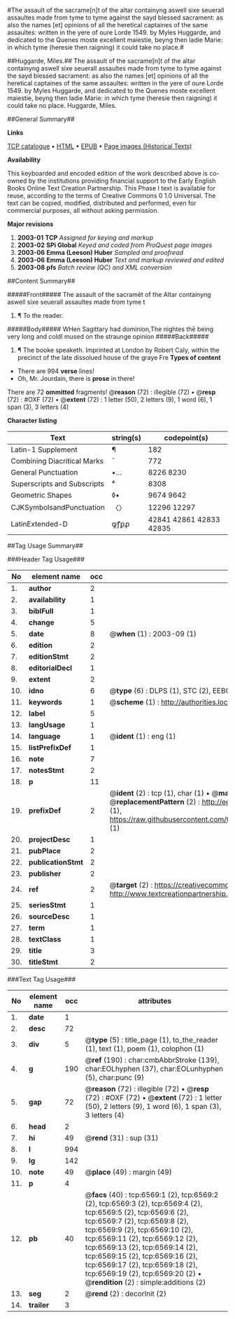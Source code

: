 #The assault of the sacrame[n]t of the altar containyng aswell sixe seuerall assaultes made from tyme to tyme against the sayd blessed sacrament: as also the names [et] opinions of all the heretical captaines of the same assaultes: written in the yere of oure Lorde 1549. by Myles Huggarde, and dedicated to the Quenes moste excellent maiestie, beyng then ladie Marie: in which tyme (heresie then raigning) it could take no place.#

##Huggarde, Miles.##
The assault of the sacrame[n]t of the altar containyng aswell sixe seuerall assaultes made from tyme to tyme against the sayd blessed sacrament: as also the names [et] opinions of all the heretical captaines of the same assaultes: written in the yere of oure Lorde 1549. by Myles Huggarde, and dedicated to the Quenes moste excellent maiestie, beyng then ladie Marie: in which tyme (heresie then raigning) it could take no place.
Huggarde, Miles.

##General Summary##

**Links**

[TCP catalogue](http://www.ota.ox.ac.uk/tcp/)  • 
[HTML](http://tei.it.ox.ac.uk/tcp/Texts-HTML/free/A03/A03430.html)  • 
[EPUB](http://tei.it.ox.ac.uk/tcp/Texts-EPUB/free/A03/A03430.epub) • 
[Page images (Historical Texts)](https://data.historicaltexts.jisc.ac.uk/view?pubId=eebo-99841948e&pageId=eebo-99841948e-6569-1)

**Availability**

This keyboarded and encoded edition of the
	       work described above is co-owned by the institutions
	       providing financial support to the Early English Books
	       Online Text Creation Partnership. This Phase I text is
	       available for reuse, according to the terms of Creative
	       Commons 0 1.0 Universal. The text can be copied,
	       modified, distributed and performed, even for
	       commercial purposes, all without asking permission.

**Major revisions**

1. __2003-01__ __TCP__ *Assigned for keying and markup*
1. __2003-02__ __SPi Global__ *Keyed and coded from ProQuest page images*
1. __2003-06__ __Emma (Leeson) Huber__ *Sampled and proofread*
1. __2003-06__ __Emma (Leeson) Huber__ *Text and markup reviewed and edited*
1. __2003-08__ __pfs__ *Batch review (QC) and XML conversion*

##Content Summary##

#####Front#####
The assault of the sacramēt of the Altar containyng aswell sixe seuerall assaultes made from tyme t
1. ¶ To the reader.

#####Body#####
WHen Sagittary had dominion,The nightes thē being very long and coldI mused on the straunge opinion
#####Back#####

1. ¶ The booke speaketh.
Imprinted at London by Robert Caly, within the precinct of the late dissolued house of the graye Fre
**Types of content**

  * There are 994 **verse** lines!
  * Oh, Mr. Jourdain, there is **prose** in there!

There are 72 **ommitted** fragments! 
 @__reason__ (72) : illegible (72)  •  @__resp__ (72) : #OXF (72)  •  @__extent__ (72) : 1 letter (50), 2 letters (9), 1 word (6), 1 span (3), 3 letters (4)

**Character listing**


|Text|string(s)|codepoint(s)|
|---|---|---|
|Latin-1 Supplement|¶|182|
|Combining             Diacritical Marks|̄|772|
|General Punctuation|•…|8226 8230|
|Superscripts             and Subscripts|⁴|8308|
|Geometric Shapes|◊▪|9674 9642|
|CJKSymbolsandPunctuation|〈〉|12296 12297|
|LatinExtended-D|ꝙꝭꝑꝓ|42841 42861 42833 42835|

##Tag Usage Summary##

###Header Tag Usage###

|No|element name|occ|attributes|
|---|---|---|---|
|1.|__author__|2||
|2.|__availability__|1||
|3.|__biblFull__|1||
|4.|__change__|5||
|5.|__date__|8| @__when__ (1) : 2003-09 (1)|
|6.|__edition__|2||
|7.|__editionStmt__|2||
|8.|__editorialDecl__|1||
|9.|__extent__|2||
|10.|__idno__|6| @__type__ (6) : DLPS (1), STC (2), EEBO-CITATION (1), PROQUEST (1), VID (1)|
|11.|__keywords__|1| @__scheme__ (1) : http://authorities.loc.gov/ (1)|
|12.|__label__|5||
|13.|__langUsage__|1||
|14.|__language__|1| @__ident__ (1) : eng (1)|
|15.|__listPrefixDef__|1||
|16.|__note__|7||
|17.|__notesStmt__|2||
|18.|__p__|11||
|19.|__prefixDef__|2| @__ident__ (2) : tcp (1), char (1)  •  @__matchPattern__ (2) : ([0-9\-]+):([0-9IVX]+) (1), (.+) (1)  •  @__replacementPattern__ (2) : http://eebo.chadwyck.com/downloadtiff?vid=$1&page=$2 (1), https://raw.githubusercontent.com/textcreationpartnership/Texts/master/tcpchars.xml#$1 (1)|
|20.|__projectDesc__|1||
|21.|__pubPlace__|2||
|22.|__publicationStmt__|2||
|23.|__publisher__|2||
|24.|__ref__|2| @__target__ (2) : https://creativecommons.org/publicdomain/zero/1.0/ (1), http://www.textcreationpartnership.org/docs/. (1)|
|25.|__seriesStmt__|1||
|26.|__sourceDesc__|1||
|27.|__term__|1||
|28.|__textClass__|1||
|29.|__title__|3||
|30.|__titleStmt__|2||


###Text Tag Usage###

|No|element name|occ|attributes|
|---|---|---|---|
|1.|__date__|1||
|2.|__desc__|72||
|3.|__div__|5| @__type__ (5) : title_page (1), to_the_reader (1), text (1), poem (1), colophon (1)|
|4.|__g__|190| @__ref__ (190) : char:cmbAbbrStroke (139), char:EOLhyphen (37), char:EOLunhyphen (5), char:punc (9)|
|5.|__gap__|72| @__reason__ (72) : illegible (72)  •  @__resp__ (72) : #OXF (72)  •  @__extent__ (72) : 1 letter (50), 2 letters (9), 1 word (6), 1 span (3), 3 letters (4)|
|6.|__head__|2||
|7.|__hi__|49| @__rend__ (31) : sup (31)|
|8.|__l__|994||
|9.|__lg__|142||
|10.|__note__|49| @__place__ (49) : margin (49)|
|11.|__p__|4||
|12.|__pb__|40| @__facs__ (40) : tcp:6569:1 (2), tcp:6569:2 (2), tcp:6569:3 (2), tcp:6569:4 (2), tcp:6569:5 (2), tcp:6569:6 (2), tcp:6569:7 (2), tcp:6569:8 (2), tcp:6569:9 (2), tcp:6569:10 (2), tcp:6569:11 (2), tcp:6569:12 (2), tcp:6569:13 (2), tcp:6569:14 (2), tcp:6569:15 (2), tcp:6569:16 (2), tcp:6569:17 (2), tcp:6569:18 (2), tcp:6569:19 (2), tcp:6569:20 (2)  •  @__rendition__ (2) : simple:additions (2)|
|13.|__seg__|2| @__rend__ (2) : decorInit (2)|
|14.|__trailer__|3||
